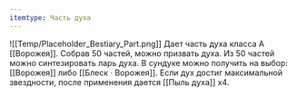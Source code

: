 ```yaml
---
itemtype: Часть духа
---
```

![[Temp/Placeholder_Bestiary_Part.png]]
Дает часть духа класса А [[Ворожея]]. Собрав 50 частей, можно призвать духа. Из 50 частей можно синтезировать ларь духа. В сундуке можно получить на выбор: [[Ворожея]] либо [[Блеск · Ворожея]]. Если дух достиг максимальной звездности, после применения дается [[Пыль духа]] х4.
